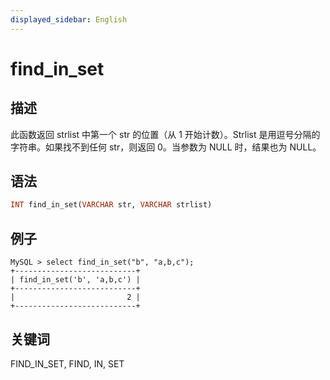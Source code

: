 ```yaml
---
displayed_sidebar: English
---
```


# find_in_set

## 描述

此函数返回 strlist 中第一个 str 的位置（从 1 开始计数）。Strlist 是用逗号分隔的字符串。如果找不到任何 str，则返回 0。当参数为 NULL 时，结果也为 NULL。

## 语法

```Haskell
INT find_in_set(VARCHAR str, VARCHAR strlist)
```

## 例子

```Plain Text
MySQL > select find_in_set("b", "a,b,c");
+---------------------------+
| find_in_set('b', 'a,b,c') |
+---------------------------+
|                         2 |
+---------------------------+
```

## 关键词

FIND_IN_SET, FIND, IN, SET